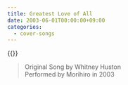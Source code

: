 ```yaml
---
title: Greatest Love of All
date: 2003-06-01T00:00:00+09:00
categories:
  - cover-songs
---
```


{{<youtube YEn_o3rMakU>}}

> Original Song by Whitney Huston  
> Performed by Morihiro in 2003  